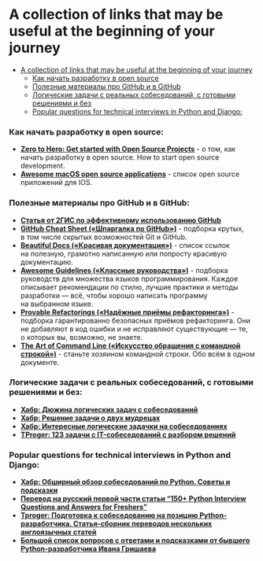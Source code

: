 # A collection of links that may be useful at the beginning of your journey

- [A collection of links that may be useful at the beginning of your journey](#a-collection-of-links-that-may-be-useful-at-the-beginning-of-your-journey)
    - [Как начать разработку в open source](##Как-начать-разработку-в-open-source)
    - [Полезные материалы про GitHub и в GitHub](##Полезные-материалы-про-GitHub-и-в-GitHub)
    - [Логические задачи с реальных собеседований, с готовыми решениями и без](##Логические-задачи-с-реальных-собеседований,-с-готовыми-решениями-и-без)
    - [Popular questions for technical interviews in Python and Django:](##Popular-questions-for-technical-interviews-in-Python-and-Django:)


### Как начать разработку в open source:

- [**Zero to Hero: Get started with Open Source Projects**](https://dev.to/ruppysuppy/zero-to-hero-get-started-with-open-source-10b7) - о том, как начать разработку в open source. How to start open source development.
- [**Awesome macOS open source applications**](https://github.com/serhii-londar/open-source-mac-os-apps) - список open source приложений для IOS.


### Полезные материалы про GitHub и в GitHub:

- [**Статья от 2ГИС по эффективному использованию GitHub**](https://habr.com/ru/companies/2gis/articles/306166/)
- [**GitHub Cheat Sheet («Шпаргалка по GitHub»)**](https://github.com/tiimgreen/github-cheat-sheet) - подборка крутых, в том числе скрытых возможностей Git и GitHub.
- **[Beautiful Docs («Красивая документация»)](https://github.com/matheusfelipeog/beautiful-docs)** - список ссылок на полезную, грамотно написанную или попросту красивую документацию.
- **[Awesome Guidelines («Классные руководства»)](https://github.com/Kristories/awesome-guidelines)** - подборка руководств для множества языков программирования. Каждое описывает рекомендации по стилю, лучшие практики и методы разработки — всё, чтобы хорошо написать программу на выбранном языке.
- **[Provable Refactorings («Надёжные приёмы рефакторинга»)](https://github.com/digdeeproots/provable-refactorings)** - подборка гарантированно безопасных приёмов рефакторинга. Они не добавляют в код ошибки и не исправляют существующие — те, о которых вы, возможно, не знаете.
- **[The Art of Command Line («Искусство обращения с командной строкой»)](https://github.com/jlevy/the-art-of-command-line)** - станьте хозяином командной строки. Обо всём в одном документе.


### Логические задачи с реальных собеседований, с готовыми решениями и без:

- [**Хабр: Дюжина логических задач с собеседований**](https://habr.com/ru/articles/230881/)
- [**Хабр: Решение задачи о двух мудрецах**](https://habr.com/ru/articles/378593/)
- [**Хабр: Интересные логические задачки на собеседованиях**](https://habr.com/ru/articles/342304/)
- [**TProger: 123 задачи с IT-собеседований с разбором решений**](https://tproger.ru/articles/problems)


### Popular questions for technical interviews in Python and Django:

- [**Хабр: Обширный обзор собеседований по Python. Советы и подсказки**](https://habr.com/ru/articles/439576/)
- [**Перевод на русский первой части статьи “150+ Python Interview Questions and Answers for Freshers”**](https://kirill-sklyarenko.ru/lenta/150-voprosov-na-sobesedovanie-python-bez-opyta)
- [**Tproger: Подготовка к собеседованию на позицию Python-разработчика. Статья-сборник переводов нескольких англоязычных статей**](https://tproger.ru/translations/python-developer-interview-guide)
- [**Большой список вопросов с ответами и подсказками от бывшего Python-разработчика Ивана Гришаева**](https://grishaev.me/interview/)
